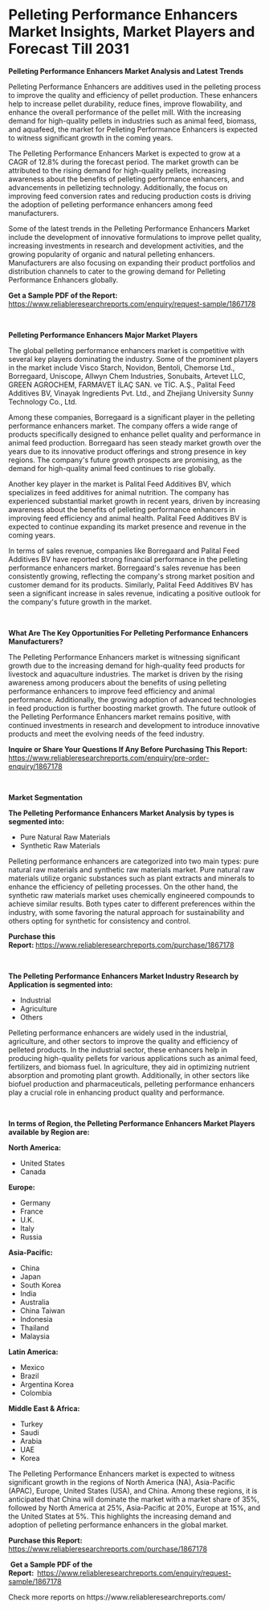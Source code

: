 <p><h1>Pelleting Performance Enhancers Market Insights, Market Players and Forecast Till 2031</h1></p><p><strong>Pelleting Performance Enhancers Market Analysis and Latest Trends</strong></p>
<p><p>Pelleting Performance Enhancers are additives used in the pelleting process to improve the quality and efficiency of pellet production. These enhancers help to increase pellet durability, reduce fines, improve flowability, and enhance the overall performance of the pellet mill. With the increasing demand for high-quality pellets in industries such as animal feed, biomass, and aquafeed, the market for Pelleting Performance Enhancers is expected to witness significant growth in the coming years.</p><p>The Pelleting Performance Enhancers Market is expected to grow at a CAGR of 12.8% during the forecast period. The market growth can be attributed to the rising demand for high-quality pellets, increasing awareness about the benefits of pelleting performance enhancers, and advancements in pelletizing technology. Additionally, the focus on improving feed conversion rates and reducing production costs is driving the adoption of pelleting performance enhancers among feed manufacturers.</p><p>Some of the latest trends in the Pelleting Performance Enhancers Market include the development of innovative formulations to improve pellet quality, increasing investments in research and development activities, and the growing popularity of organic and natural pelleting enhancers. Manufacturers are also focusing on expanding their product portfolios and distribution channels to cater to the growing demand for Pelleting Performance Enhancers globally.</p></p>
<p><strong>Get a Sample PDF of the Report:&nbsp;</strong> <a href="https://www.reliableresearchreports.com/enquiry/request-sample/1867178">https://www.reliableresearchreports.com/enquiry/request-sample/1867178</a></p>
<p>&nbsp;</p>
<p><strong>Pelleting Performance Enhancers Major Market Players</strong></p>
<p><p>The global pelleting performance enhancers market is competitive with several key players dominating the industry. Some of the prominent players in the market include Visco Starch, Novidon, Bentoli, Chemorse Ltd., Borregaard, Uniscope, Allwyn Chem Industries, Sonubaits, Artevet LLC, GREEN AGROCHEM, FARMAVET İLAÇ SAN. ve TİC. A.Ş., Palital Feed Additives BV, Vinayak Ingredients Pvt. Ltd., and Zhejiang University Sunny Technology Co., Ltd.</p><p>Among these companies, Borregaard is a significant player in the pelleting performance enhancers market. The company offers a wide range of products specifically designed to enhance pellet quality and performance in animal feed production. Borregaard has seen steady market growth over the years due to its innovative product offerings and strong presence in key regions. The company's future growth prospects are promising, as the demand for high-quality animal feed continues to rise globally.</p><p>Another key player in the market is Palital Feed Additives BV, which specializes in feed additives for animal nutrition. The company has experienced substantial market growth in recent years, driven by increasing awareness about the benefits of pelleting performance enhancers in improving feed efficiency and animal health. Palital Feed Additives BV is expected to continue expanding its market presence and revenue in the coming years.</p><p>In terms of sales revenue, companies like Borregaard and Palital Feed Additives BV have reported strong financial performance in the pelleting performance enhancers market. Borregaard's sales revenue has been consistently growing, reflecting the company's strong market position and customer demand for its products. Similarly, Palital Feed Additives BV has seen a significant increase in sales revenue, indicating a positive outlook for the company's future growth in the market.</p></p>
<p>&nbsp;</p>
<p><strong>What Are The Key Opportunities For Pelleting Performance Enhancers Manufacturers?</strong></p>
<p><p>The Pelleting Performance Enhancers market is witnessing significant growth due to the increasing demand for high-quality feed products for livestock and aquaculture industries. The market is driven by the rising awareness among producers about the benefits of using pelleting performance enhancers to improve feed efficiency and animal performance. Additionally, the growing adoption of advanced technologies in feed production is further boosting market growth. The future outlook of the Pelleting Performance Enhancers market remains positive, with continued investments in research and development to introduce innovative products and meet the evolving needs of the feed industry.</p></p>
<p><strong>Inquire or Share Your Questions If Any Before Purchasing This Report:</strong> <a href="https://www.reliableresearchreports.com/enquiry/pre-order-enquiry/1867178">https://www.reliableresearchreports.com/enquiry/pre-order-enquiry/1867178</a></p>
<p>&nbsp;</p>
<p><strong>Market Segmentation</strong></p>
<p><strong>The Pelleting Performance Enhancers Market Analysis by types is segmented into:</strong></p>
<p><ul><li>Pure Natural Raw Materials</li><li>Synthetic Raw Materials</li></ul></p>
<p><p>Pelleting performance enhancers are categorized into two main types: pure natural raw materials and synthetic raw materials market. Pure natural raw materials utilize organic substances such as plant extracts and minerals to enhance the efficiency of pelleting processes. On the other hand, the synthetic raw materials market uses chemically engineered compounds to achieve similar results. Both types cater to different preferences within the industry, with some favoring the natural approach for sustainability and others opting for synthetic for consistency and control.</p></p>
<p><strong>Purchase this Report:&nbsp;</strong><a href="https://www.reliableresearchreports.com/purchase/1867178">https://www.reliableresearchreports.com/purchase/1867178</a></p>
<p>&nbsp;</p>
<p><strong>The Pelleting Performance Enhancers Market Industry Research by Application is segmented into:</strong></p>
<p><ul><li>Industrial</li><li>Agriculture</li><li>Others</li></ul></p>
<p><p>Pelleting performance enhancers are widely used in the industrial, agriculture, and other sectors to improve the quality and efficiency of pelleted products. In the industrial sector, these enhancers help in producing high-quality pellets for various applications such as animal feed, fertilizers, and biomass fuel. In agriculture, they aid in optimizing nutrient absorption and promoting plant growth. Additionally, in other sectors like biofuel production and pharmaceuticals, pelleting performance enhancers play a crucial role in enhancing product quality and performance.</p></p>
<p>&nbsp;</p>
<p><strong>In terms of Region, the Pelleting Performance Enhancers Market Players available by Region are:</strong></p>
<p>
    <p> <strong> North America: </strong>
        <ul>
            <li>United States</li>
            <li>Canada</li>
        </ul>
        </p> 
    <p> <strong> Europe: </strong>
        <ul>
            <li>Germany</li>
            <li>France</li>
            <li>U.K.</li>
            <li>Italy</li>
            <li>Russia</li>
        </ul>
        </p> 
    <p> <strong> Asia-Pacific: </strong>
        <ul>
            <li>China</li>
            <li>Japan</li>
            <li>South Korea</li>
            <li>India</li>
            <li>Australia</li>
            <li>China Taiwan</li>
            <li>Indonesia</li>
            <li>Thailand</li>
            <li>Malaysia</li>
        </ul>
        </p> 
    <p> <strong> Latin America: </strong>
        <ul>
            <li>Mexico</li>
            <li>Brazil</li>
            <li>Argentina Korea</li>
            <li>Colombia</li>
        </ul>
        </p> 
    <p> <strong> Middle East & Africa: </strong>
        <ul>
            <li>Turkey</li>
            <li>Saudi</li>
            <li>Arabia</li>
            <li>UAE</li>
            <li>Korea</li>
        </ul>
    </p>
    </p>
<p><p>The Pelleting Performance Enhancers market is expected to witness significant growth in the regions of North America (NA), Asia-Pacific (APAC), Europe, United States (USA), and China. Among these regions, it is anticipated that China will dominate the market with a market share of 35%, followed by North America at 25%, Asia-Pacific at 20%, Europe at 15%, and the United States at 5%. This highlights the increasing demand and adoption of pelleting performance enhancers in the global market.</p></p>
<p><strong>Purchase this Report: </strong><a href="https://www.reliableresearchreports.com/purchase/1867178">https://www.reliableresearchreports.com/purchase/1867178</a></p>
<p>&nbsp;<strong>Get a Sample PDF of the Report:&nbsp;&nbsp;</strong><a href="https://www.reliableresearchreports.com/enquiry/request-sample/1867178">https://www.reliableresearchreports.com/enquiry/request-sample/1867178</a></p>
<p><strong></strong></p>
<p>Check more reports on https://www.reliableresearchreports.com/</p>